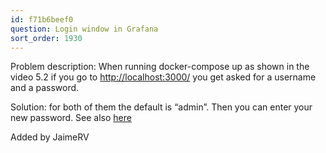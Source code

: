 ```yaml
---
id: f71b6beef0
question: Login window in Grafana
sort_order: 1930
---
```


Problem description: When running docker-compose up as shown in the video 5.2 if you go to [http://localhost:3000/](http://localhost:3000/) you get asked for a username and a password.

Solution: for both of them the default is “admin”. Then you can enter your new password. See also [here ](https://datatalks-club.slack.com/archives/C02R98X7DS9/p1656776708650559)

Added by JaimeRV


